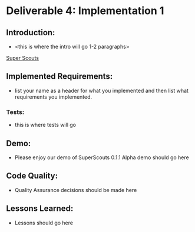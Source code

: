 # Deliverable 4: Implementation 1

## Introduction:
- <this is where the intro will go 1-2 paragraphs>
  
[Super Scouts](http://superscouts.site/)

## Implemented Requirements:
- list your name as a header for what you implemented and then list what requirements you implemented.
     
### Tests:
- this is where tests will go

## Demo:
- Please enjoy our demo of SuperScouts 0.1.1 Alpha
  demo should go here

## Code Quality:
- Quality Assurance decisions should be made here

## Lessons Learned:
- Lessons should go here

